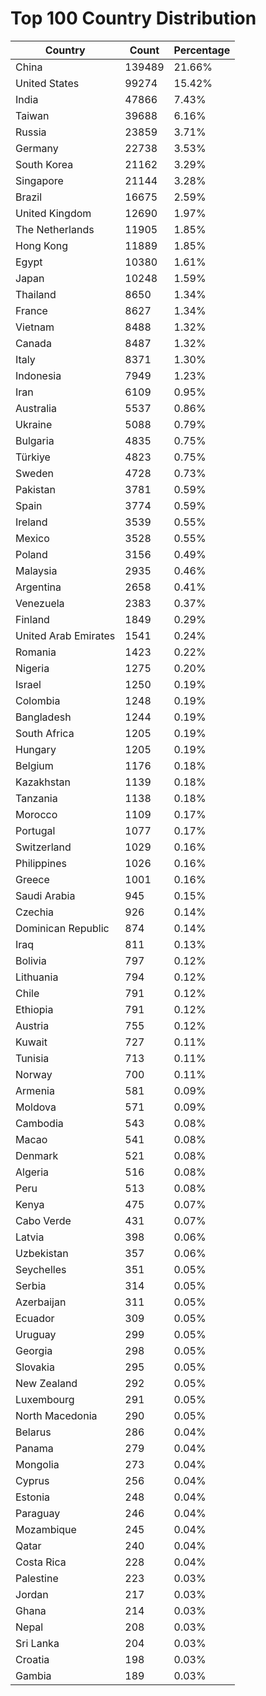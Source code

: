 # Top 100 Country Distribution
| Country | Count | Percentage |
|----|----|----|
| China | 139489 | 21.66% |
| United States | 99274 | 15.42% |
| India | 47866 | 7.43% |
| Taiwan | 39688 | 6.16% |
| Russia | 23859 | 3.71% |
| Germany | 22738 | 3.53% |
| South Korea | 21162 | 3.29% |
| Singapore | 21144 | 3.28% |
| Brazil | 16675 | 2.59% |
| United Kingdom | 12690 | 1.97% |
| The Netherlands | 11905 | 1.85% |
| Hong Kong | 11889 | 1.85% |
| Egypt | 10380 | 1.61% |
| Japan | 10248 | 1.59% |
| Thailand | 8650 | 1.34% |
| France | 8627 | 1.34% |
| Vietnam | 8488 | 1.32% |
| Canada | 8487 | 1.32% |
| Italy | 8371 | 1.30% |
| Indonesia | 7949 | 1.23% |
| Iran | 6109 | 0.95% |
| Australia | 5537 | 0.86% |
| Ukraine | 5088 | 0.79% |
| Bulgaria | 4835 | 0.75% |
| Türkiye | 4823 | 0.75% |
| Sweden | 4728 | 0.73% |
| Pakistan | 3781 | 0.59% |
| Spain | 3774 | 0.59% |
| Ireland | 3539 | 0.55% |
| Mexico | 3528 | 0.55% |
| Poland | 3156 | 0.49% |
| Malaysia | 2935 | 0.46% |
| Argentina | 2658 | 0.41% |
| Venezuela | 2383 | 0.37% |
| Finland | 1849 | 0.29% |
| United Arab Emirates | 1541 | 0.24% |
| Romania | 1423 | 0.22% |
| Nigeria | 1275 | 0.20% |
| Israel | 1250 | 0.19% |
| Colombia | 1248 | 0.19% |
| Bangladesh | 1244 | 0.19% |
| South Africa | 1205 | 0.19% |
| Hungary | 1205 | 0.19% |
| Belgium | 1176 | 0.18% |
| Kazakhstan | 1139 | 0.18% |
| Tanzania | 1138 | 0.18% |
| Morocco | 1109 | 0.17% |
| Portugal | 1077 | 0.17% |
| Switzerland | 1029 | 0.16% |
| Philippines | 1026 | 0.16% |
| Greece | 1001 | 0.16% |
| Saudi Arabia | 945 | 0.15% |
| Czechia | 926 | 0.14% |
| Dominican Republic | 874 | 0.14% |
| Iraq | 811 | 0.13% |
| Bolivia | 797 | 0.12% |
| Lithuania | 794 | 0.12% |
| Chile | 791 | 0.12% |
| Ethiopia | 791 | 0.12% |
| Austria | 755 | 0.12% |
| Kuwait | 727 | 0.11% |
| Tunisia | 713 | 0.11% |
| Norway | 700 | 0.11% |
| Armenia | 581 | 0.09% |
| Moldova | 571 | 0.09% |
| Cambodia | 543 | 0.08% |
| Macao | 541 | 0.08% |
| Denmark | 521 | 0.08% |
| Algeria | 516 | 0.08% |
| Peru | 513 | 0.08% |
| Kenya | 475 | 0.07% |
| Cabo Verde | 431 | 0.07% |
| Latvia | 398 | 0.06% |
| Uzbekistan | 357 | 0.06% |
| Seychelles | 351 | 0.05% |
| Serbia | 314 | 0.05% |
| Azerbaijan | 311 | 0.05% |
| Ecuador | 309 | 0.05% |
| Uruguay | 299 | 0.05% |
| Georgia | 298 | 0.05% |
| Slovakia | 295 | 0.05% |
| New Zealand | 292 | 0.05% |
| Luxembourg | 291 | 0.05% |
| North Macedonia | 290 | 0.05% |
| Belarus | 286 | 0.04% |
| Panama | 279 | 0.04% |
| Mongolia | 273 | 0.04% |
| Cyprus | 256 | 0.04% |
| Estonia | 248 | 0.04% |
| Paraguay | 246 | 0.04% |
| Mozambique | 245 | 0.04% |
| Qatar | 240 | 0.04% |
| Costa Rica | 228 | 0.04% |
| Palestine | 223 | 0.03% |
| Jordan | 217 | 0.03% |
| Ghana | 214 | 0.03% |
| Nepal | 208 | 0.03% |
| Sri Lanka | 204 | 0.03% |
| Croatia | 198 | 0.03% |
| Gambia | 189 | 0.03% |
